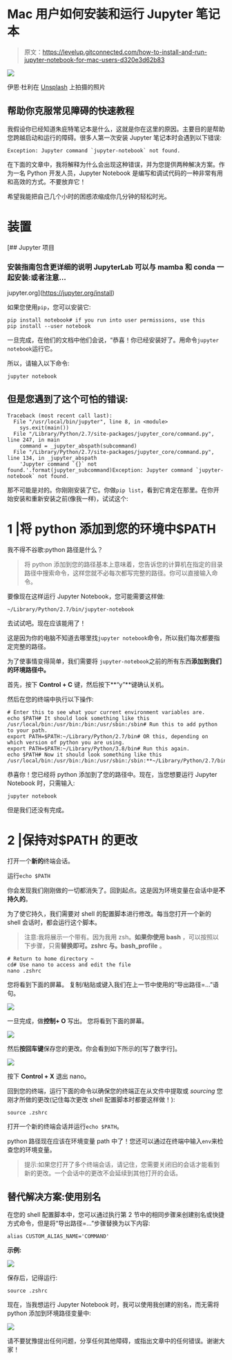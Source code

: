 # Mac 用户如何安装和运行 Jupyter 笔记本

> 原文：<https://levelup.gitconnected.com/how-to-install-and-run-jupyter-notebook-for-mac-users-d320e3d62b83>

![](img/080b1c9b18971510119350967e21ed6d.png)

伊恩·杜利在 [Unsplash](https://unsplash.com?utm_source=medium&utm_medium=referral) 上拍摄的照片

## 帮助你克服常见障碍的快速教程

我假设你已经知道朱庇特笔记本是什么，这就是你在这里的原因。主要目的是帮助您跨越启动和运行的障碍。很多人第一次安装 Jupyter 笔记本时会遇到以下错误:

```
Exception: Jupyter command `jupyter-notebook` not found.
```

在下面的文章中，我将解释为什么会出现这种错误，并为您提供两种解决方案。作为一名 Python 开发人员，Jupyter Notebook 是编写和调试代码的一种非常有用和高效的方式。不要放弃它！

希望我能把自己几个小时的困惑浓缩成你几分钟的轻松时光。

# 装置

[](https://jupyter.org/install) [## Jupyter 项目

### 安装指南包含更详细的说明 JupyterLab 可以与 mamba 和 conda 一起安装:或者注意…

jupyter.org](https://jupyter.org/install) 

如果您使用`pip`，您可以安装它:

```
pip install notebook# if you run into user permissions, use this
pip install --user notebook
```

一旦完成，在他们的文档中他们会说，“恭喜！你已经安装好了。用命令`jupyter notebook`运行它。

所以，请输入以下命令:

```
jupyter notebook
```

## 但是您遇到了这个可怕的错误:

```
Traceback (most recent call last):
  File "/usr/local/bin/jupyter", line 8, in <module>
    sys.exit(main())
  File "/Library/Python/2.7/site-packages/jupyter_core/command.py", line 247, in main
    command = _jupyter_abspath(subcommand)
  File "/Library/Python/2.7/site-packages/jupyter_core/command.py", line 134, in _jupyter_abspath
    'Jupyter command `{}` not found.'.format(jupyter_subcommand)Exception: Jupyter command `jupyter-notebook` not found.
```

那不可能是对的。你刚刚安装了它。你做`pip list`，看到它肯定在那里。在你开始安装和重新安装之前(像我一样)，试试这个:

# 1 |将 python 添加到您的环境中$PATH

我不得不谷歌:python 路径是什么？

> 将 python 添加到您的路径基本上意味着，您告诉您的计算机在指定的目录路径中搜索命令，这样您就不必每次都写完整的路径。你可以直接输入命令。

要像现在这样运行 Jupyter Notebook，您可能需要这样做:

```
~/Library/Python/2.7/bin/jupyter-notebook
```

去试试吧。现在应该能用了！

这是因为你的电脑不知道去哪里找`jupyter notebook`命令，所以我们每次都要指定完整的路径。

为了使事情变得简单，我们需要将 `jupyter-notebook`之前的所有东西**添加到我们的环境路径中。**

首先，按下 **Control + C** 键，然后按下**“y”**键确认关机。

然后在您的终端中执行以下操作:

```
# Enter this to see what your current environment variables are.
echo $PATH# It should look something like this
/usr/local/bin:/usr/bin:/bin:/usr/sbin:/sbin# Run this to add python to your path.
export PATH=$PATH:~/Library/Python/2.7/bin# OR this, depending on which version of python you are using.
export PATH=$PATH:~/Library/Python/3.8/bin# Run this again.
echo $PATH# Now it should look something like this
/usr/local/bin:/usr/bin:/bin:/usr/sbin:/sbin:**~/Library/Python/2.7/bin**
```

恭喜你！您已经将 python 添加到了您的路径中。现在，当您想要运行 Jupyter Notebook 时，只需输入:

```
jupyter notebook
```

但是我们还没有完成。

# 2 |保持对$PATH 的更改

打开一个**新的**终端会话。

运行`echo $PATH`

你会发现我们刚刚做的一切都消失了。回到起点。这是因为环境变量在会话中是**不持久的**。

为了使它持久，我们需要对 shell 的配置脚本进行修改。每当您打开一个新的 shell 会话时，都会运行这个脚本。

> 注意:我将展示一个带有。因为我用 zsh。**如果你使用 bash** ，可以按照以下步骤，只需**替换即可。zshrc 与。bash_profile** 。

```
# Return to home directory ~
cd# Use nano to access and edit the file
nano .zshrc
```

您将看到下面的屏幕。
复制/粘贴或键入我们在上一节中使用的“导出路径=…”语句。

![](img/0e0e3f104bcbfa05b56e06e12c572158.png)

一旦完成，做**控制+ O** 写出。
您将看到下面的屏幕。

![](img/cbd678ad33ad7f8f8917ea71182bcbb0.png)

然后**按回车键**保存您的更改。你会看到如下所示的[写了数字行]。

![](img/4b359a2c0dfc9d67102090c3424080e3.png)

按下 **Control + X** 退出 nano。

回到您的终端，运行下面的命令以确保您的终端正在从文件中提取或 *sourcing* 您刚才所做的更改(记住每次更改 shell 配置脚本时都要这样做！):

```
source .zshrc
```

打开一个新的终端会话并运行`echo $PATH`。

python 路径现在应该在环境变量 path 中了！您还可以通过在终端中输入`env`来检查您的环境变量。

> 提示:如果您打开了多个终端会话，请记住，您需要关闭旧的会话才能看到新的更改。一个会话中的更改不会延续到其他打开的会话。

## 替代解决方案:使用别名

在您的 shell 配置脚本中，您可以通过执行第 2 节中的相同步骤来创建别名或快捷方式命令，但是将“导出路径=…”步骤替换为以下内容:

```
alias CUSTOM_ALIAS_NAME='COMMAND'
```

**示例:**

![](img/772faf2ad65e5ab722820e1068c82987.png)

保存后，记得运行:

```
source .zshrc
```

现在，当我想运行 Jupyter Notebook 时，我可以使用我创建的别名，而无需将 python 添加到环境路径变量中:

![](img/f52618e8c0a9355c9899e81d17490901.png)

请不要犹豫提出任何问题，分享任何其他障碍，或指出文章中的任何错误。谢谢大家！